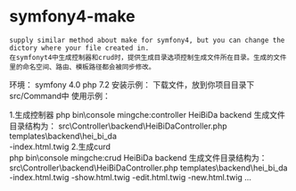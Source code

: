 # symfony4-make
    supply similar method about make for symfony4, but you can change the dictory where your file created in.
    在symfonyt4中生成控制器和crud时，提供生成目录选项控制生成文件所在目录。生成的文件里的命名空间、路由、模板路径都会被同步修改。

环境：
     symfony 4.0
     php 7.2
安装示例：
    下载文件，放到你项目目录下  src/Command中
使用示例：

1.生成控制器
    php bin\console mingche:controller HeiBiDa backend
    生成文件目录结构为：
    src\Controller\backend\HeiBiDaController.php
    templates\backend\hei_bi_da\
       -index.html.twig
2.生成curd       
    php bin\console mingche:crud HeiBiDa backend
    生成文件目录结构为：
    src\Controller\backend\HeiBiDaController.php
    templates\backend\hei_bi_da\
       -index.html.twig
       -show.html.twig
       -edit.html.twig
       -new.html.twig
       ...
       
 
